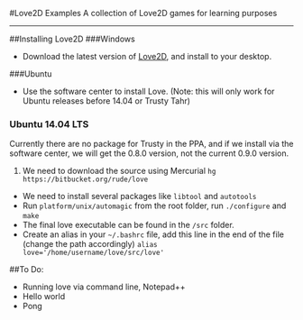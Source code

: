 #Love2D Examples
A collection of Love2D games for learning purposes

---

##Installing Love2D
###Windows
- Download the latest version of [Love2D](http://love2d.org), and install to your desktop.
 
###Ubuntu
- Use the software center to install Love. (Note: this will only work
  for Ubuntu releases before 14.04 or Trusty Tahr)

### Ubuntu 14.04 LTS
Currently there are no package for Trusty in the PPA, and if we install via the software center, we will get the 0.8.0 version, not the current 0.9.0 version.

1. We need to download the source using Mercurial `hg https://bitbucket.org/rude/love`
- We need to install several packages like `libtool` and `autotools`
- Run `platform/unix/automagic` from the root folder, run `./configure` and `make`
- The final love executable can be found in the `/src` folder.
- Create an alias in your `~/.bashrc` file, add this line in the end of
   the file (change the path accordingly) 
    `alias love='/home/username/love/src/love'`

##To Do:

- Running love via command line, Notepad++
- Hello world
- Pong
